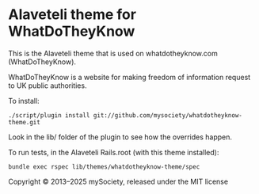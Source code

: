 # Alaveteli theme for WhatDoTheyKnow

This is the Alaveteli theme that is used on whatdotheyknow.com (WhatDoTheyKnow).

WhatDoTheyKnow is a website for making freedom of information request to UK public authorities.

To install:

    ./script/plugin install git://github.com/mysociety/whatdotheyknow-theme.git

Look in the lib/ folder of the plugin to see how the overrides happen.

To run tests, in the Alaveteli Rails.root (with this theme installed):

    bundle exec rspec lib/themes/whatdotheyknow-theme/spec

Copyright © 2013–2025 mySociety, released under the MIT license
